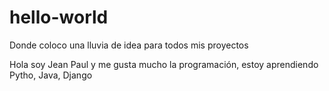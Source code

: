 # hello-world
Donde coloco una lluvia de idea para todos mis proyectos 

Hola soy Jean Paul y me gusta mucho la programación, estoy aprendiendo Pytho, Java, Django

